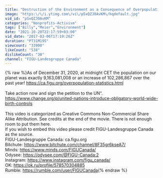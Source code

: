 ```yaml
---
title: "Destruction of the Environment as a Consequence of Overpopulation"
image: "https:\/\/i.ytimg.com\/vi\/pSxQZJ0AvKM\/hqdefault.jpg"
vid_id: "pSxQZJ0AvKM"
categories: "Nonprofits-Activism"
tags: ["Billy","Meier","Environment"]
date: "2021-10-20T22:17:59+03:00"
vid_date: "2017-03-06T17:19:26Z"
duration: "PT31M19S"
viewcount: "33900"
likeCount: "538"
dislikeCount: "30"
channel: "FIGU-Landesgruppe Canada"
---
```

{% raw %}As of December 31, 2020, at midnight CET the population on our planet was exactly 9,163,081,008 ​or an increase of 102,286,867 over the past year! <a rel="nofollow" target="blank" href="https://ca.figu.org/overpopulation-statistics.html">https://ca.figu.org/overpopulation-statistics.html</a><br /><br />Take action now and sign the petition to the UN“. <br /><a rel="nofollow" target="blank" href="https://www.change.org/p/united-nations-introduce-obligatory-world-wide-birth-controls">https://www.change.org/p/united-nations-introduce-obligatory-world-wide-birth-controls</a><br /><br />This video is categorized as Creative Commons Non-Commercial Share Alike Attribution. See credits at the end of the movie. There is not enough room to put them here.<br />If you wish to embed this video please credit FIGU-Landesgruppe Canada as the source.<br />FIGU-Landesgruppe Canada: ca.figu.org<br />Bitchute: <a rel="nofollow" target="blank" href="https://www.bitchute.com/channel/8F35gr6kseA7/">https://www.bitchute.com/channel/8F35gr6kseA7/</a><br />Minds: <a rel="nofollow" target="blank" href="https://www.minds.com/FIGUCanada/">https://www.minds.com/FIGUCanada/</a><br />Odysee: <a rel="nofollow" target="blank" href="https://odysee.com/@FIGU-Canada:2">https://odysee.com/@FIGU-Canada:2</a><br />Instagram: <a rel="nofollow" target="blank" href="https://www.instagram.com/figu_canada/">https://www.instagram.com/figu_canada/</a><br />OK: <a rel="nofollow" target="blank" href="https://ok.ru/profile/578570304885">https://ok.ru/profile/578570304885</a><br />Rumble: <a rel="nofollow" target="blank" href="https://rumble.com/user/FIGUCanada">https://rumble.com/user/FIGUCanada</a>{% endraw %}
